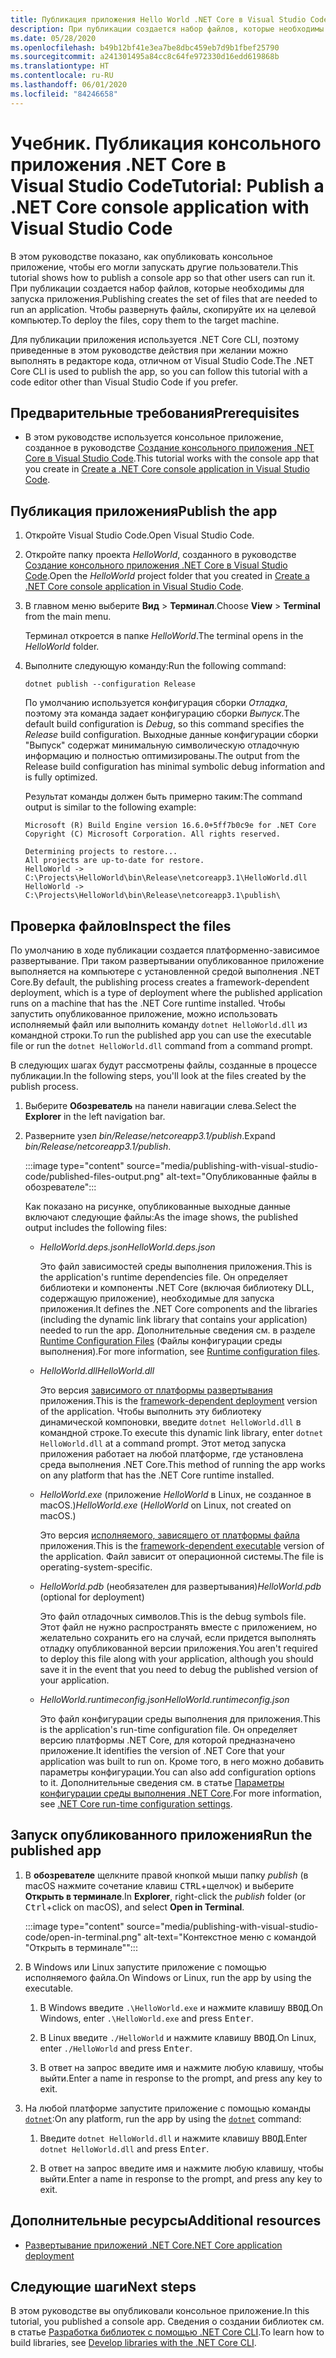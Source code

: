 ```yaml
---
title: Публикация приложения Hello World .NET Core в Visual Studio Code
description: При публикации создается набор файлов, которые необходимы для запуска приложения .NET Core.
ms.date: 05/28/2020
ms.openlocfilehash: b49b12bf41e3ea7be8dbc459eb7d9b1fbef25790
ms.sourcegitcommit: a241301495a84cc8c64fe972330d16edd619868b
ms.translationtype: HT
ms.contentlocale: ru-RU
ms.lasthandoff: 06/01/2020
ms.locfileid: "84246658"
---
```

# <a name="tutorial-publish-a-net-core-console-application-with-visual-studio-code"></a><span data-ttu-id="90e6a-103">Учебник. Публикация консольного приложения .NET Core в Visual Studio Code</span><span class="sxs-lookup"><span data-stu-id="90e6a-103">Tutorial: Publish a .NET Core console application with Visual Studio Code</span></span>

<span data-ttu-id="90e6a-104">В этом руководстве показано, как опубликовать консольное приложение, чтобы его могли запускать другие пользователи.</span><span class="sxs-lookup"><span data-stu-id="90e6a-104">This tutorial shows how to publish a console app so that other users can run it.</span></span> <span data-ttu-id="90e6a-105">При публикации создается набор файлов, которые необходимы для запуска приложения.</span><span class="sxs-lookup"><span data-stu-id="90e6a-105">Publishing creates the set of files that are needed to run an application.</span></span> <span data-ttu-id="90e6a-106">Чтобы развернуть файлы, скопируйте их на целевой компьютер.</span><span class="sxs-lookup"><span data-stu-id="90e6a-106">To deploy the files, copy them to the target machine.</span></span>

<span data-ttu-id="90e6a-107">Для публикации приложения используется .NET Core CLI, поэтому приведенные в этом руководстве действия при желании можно выполнять в редакторе кода, отличном от Visual Studio Code.</span><span class="sxs-lookup"><span data-stu-id="90e6a-107">The .NET Core CLI is used to publish the app, so you can follow this tutorial with a code editor other than Visual Studio Code if you prefer.</span></span>

## <a name="prerequisites"></a><span data-ttu-id="90e6a-108">Предварительные требования</span><span class="sxs-lookup"><span data-stu-id="90e6a-108">Prerequisites</span></span>

- <span data-ttu-id="90e6a-109">В этом руководстве используется консольное приложение, созданное в руководстве [Создание консольного приложения .NET Core в Visual Studio Code](with-visual-studio-code.md).</span><span class="sxs-lookup"><span data-stu-id="90e6a-109">This tutorial works with the console app that you create in [Create a .NET Core console application in Visual Studio Code](with-visual-studio-code.md).</span></span>

## <a name="publish-the-app"></a><span data-ttu-id="90e6a-110">Публикация приложения</span><span class="sxs-lookup"><span data-stu-id="90e6a-110">Publish the app</span></span>

1. <span data-ttu-id="90e6a-111">Откройте Visual Studio Code.</span><span class="sxs-lookup"><span data-stu-id="90e6a-111">Open Visual Studio Code.</span></span>

1. <span data-ttu-id="90e6a-112">Откройте папку проекта *HelloWorld*, созданного в руководстве [Создание консольного приложения .NET Core в Visual Studio Code](with-visual-studio-code.md).</span><span class="sxs-lookup"><span data-stu-id="90e6a-112">Open the *HelloWorld* project folder that you created in [Create a .NET Core console application in Visual Studio Code](with-visual-studio-code.md).</span></span>

1. <span data-ttu-id="90e6a-113">В главном меню выберите **Вид** > **Терминал**.</span><span class="sxs-lookup"><span data-stu-id="90e6a-113">Choose **View** > **Terminal** from the main menu.</span></span>

   <span data-ttu-id="90e6a-114">Терминал откроется в папке *HelloWorld*.</span><span class="sxs-lookup"><span data-stu-id="90e6a-114">The terminal opens in the *HelloWorld* folder.</span></span>

1. <span data-ttu-id="90e6a-115">Выполните следующую команду:</span><span class="sxs-lookup"><span data-stu-id="90e6a-115">Run the following command:</span></span>

   ```dotnetcli
   dotnet publish --configuration Release
   ```

   <span data-ttu-id="90e6a-116">По умолчанию используется конфигурация сборки *Отладка*, поэтому эта команда задает конфигурацию сборки *Выпуск*.</span><span class="sxs-lookup"><span data-stu-id="90e6a-116">The default build configuration is *Debug*, so this command specifies the *Release* build configuration.</span></span> <span data-ttu-id="90e6a-117">Выходные данные конфигурации сборки "Выпуск" содержат минимальную символическую отладочную информацию и полностью оптимизированы.</span><span class="sxs-lookup"><span data-stu-id="90e6a-117">The output from the Release build configuration has minimal symbolic debug information and is fully optimized.</span></span>

   <span data-ttu-id="90e6a-118">Результат команды должен быть примерно таким:</span><span class="sxs-lookup"><span data-stu-id="90e6a-118">The command output is similar to the following example:</span></span>

   ```
   Microsoft (R) Build Engine version 16.6.0+5ff7b0c9e for .NET Core
   Copyright (C) Microsoft Corporation. All rights reserved.

   Determining projects to restore...
   All projects are up-to-date for restore.
   HelloWorld -> C:\Projects\HelloWorld\bin\Release\netcoreapp3.1\HelloWorld.dll
   HelloWorld -> C:\Projects\HelloWorld\bin\Release\netcoreapp3.1\publish\
   ```

## <a name="inspect-the-files"></a><span data-ttu-id="90e6a-119">Проверка файлов</span><span class="sxs-lookup"><span data-stu-id="90e6a-119">Inspect the files</span></span>

<span data-ttu-id="90e6a-120">По умолчанию в ходе публикации создается платформенно-зависимое развертывание. При таком развертывании опубликованное приложение выполняется на компьютере с установленной средой выполнения .NET Core.</span><span class="sxs-lookup"><span data-stu-id="90e6a-120">By default, the publishing process creates a framework-dependent deployment, which is a type of deployment where the published application runs on a machine that has the .NET Core runtime installed.</span></span> <span data-ttu-id="90e6a-121">Чтобы запустить опубликованное приложение, можно использовать исполняемый файл или выполнить команду `dotnet HelloWorld.dll` из командной строки.</span><span class="sxs-lookup"><span data-stu-id="90e6a-121">To run the published app you can use the executable file or run the `dotnet HelloWorld.dll` command from a command prompt.</span></span>

<span data-ttu-id="90e6a-122">В следующих шагах будут рассмотрены файлы, созданные в процессе публикации.</span><span class="sxs-lookup"><span data-stu-id="90e6a-122">In the following steps, you'll look at the files created by the publish process.</span></span>

1. <span data-ttu-id="90e6a-123">Выберите **Обозреватель** на панели навигации слева.</span><span class="sxs-lookup"><span data-stu-id="90e6a-123">Select the **Explorer** in the left navigation bar.</span></span>

1. <span data-ttu-id="90e6a-124">Разверните узел *bin/Release/netcoreapp3.1/publish*.</span><span class="sxs-lookup"><span data-stu-id="90e6a-124">Expand *bin/Release/netcoreapp3.1/publish*.</span></span>

   :::image type="content" source="media/publishing-with-visual-studio-code/published-files-output.png" alt-text="Опубликованные файлы в обозревателе":::

   <span data-ttu-id="90e6a-126">Как показано на рисунке, опубликованные выходные данные включают следующие файлы:</span><span class="sxs-lookup"><span data-stu-id="90e6a-126">As the image shows, the published output includes the following files:</span></span>

   * <span data-ttu-id="90e6a-127">*HelloWorld.deps.json*</span><span class="sxs-lookup"><span data-stu-id="90e6a-127">*HelloWorld.deps.json*</span></span>

      <span data-ttu-id="90e6a-128">Это файл зависимостей среды выполнения приложения.</span><span class="sxs-lookup"><span data-stu-id="90e6a-128">This is the application's runtime dependencies file.</span></span> <span data-ttu-id="90e6a-129">Он определяет библиотеки и компоненты .NET Core (включая библиотеку DLL, содержащую приложение), необходимые для запуска приложения.</span><span class="sxs-lookup"><span data-stu-id="90e6a-129">It defines the .NET Core components and the libraries (including the dynamic link library that contains your application) needed to run the app.</span></span> <span data-ttu-id="90e6a-130">Дополнительные сведения см. в разделе [Runtime Configuration Files](https://github.com/dotnet/cli/blob/85ca206d84633d658d7363894c4ea9d59e515c1a/Documentation/specs/runtime-configuration-file.md) (Файлы конфигурации среды выполнения).</span><span class="sxs-lookup"><span data-stu-id="90e6a-130">For more information, see [Runtime configuration files](https://github.com/dotnet/cli/blob/85ca206d84633d658d7363894c4ea9d59e515c1a/Documentation/specs/runtime-configuration-file.md).</span></span>

   * <span data-ttu-id="90e6a-131">*HelloWorld.dll*</span><span class="sxs-lookup"><span data-stu-id="90e6a-131">*HelloWorld.dll*</span></span>

      <span data-ttu-id="90e6a-132">Это версия [зависимого от платформы развертывания](../deploying/deploy-with-cli.md#framework-dependent-deployment) приложения.</span><span class="sxs-lookup"><span data-stu-id="90e6a-132">This is the [framework-dependent deployment](../deploying/deploy-with-cli.md#framework-dependent-deployment) version of the application.</span></span> <span data-ttu-id="90e6a-133">Чтобы выполнить эту библиотеку динамической компоновки, введите `dotnet HelloWorld.dll` в командной строке.</span><span class="sxs-lookup"><span data-stu-id="90e6a-133">To execute this dynamic link library, enter `dotnet HelloWorld.dll` at a command prompt.</span></span> <span data-ttu-id="90e6a-134">Этот метод запуска приложения работает на любой платформе, где установлена среда выполнения .NET Core.</span><span class="sxs-lookup"><span data-stu-id="90e6a-134">This method of running the app works on any platform that has the .NET Core runtime installed.</span></span>

   * <span data-ttu-id="90e6a-135">*HelloWorld.exe* (приложение *HelloWorld* в Linux, не созданное в macOS.)</span><span class="sxs-lookup"><span data-stu-id="90e6a-135">*HelloWorld.exe* (*HelloWorld* on Linux, not created on macOS.)</span></span>

      <span data-ttu-id="90e6a-136">Это версия [исполняемого, зависящего от платформы файла](../deploying/deploy-with-cli.md#framework-dependent-executable) приложения.</span><span class="sxs-lookup"><span data-stu-id="90e6a-136">This is the [framework-dependent executable](../deploying/deploy-with-cli.md#framework-dependent-executable) version of the application.</span></span> <span data-ttu-id="90e6a-137">Файл зависит от операционной системы.</span><span class="sxs-lookup"><span data-stu-id="90e6a-137">The file is operating-system-specific.</span></span>

   * <span data-ttu-id="90e6a-138">*HelloWorld.pdb* (необязателен для развертывания)</span><span class="sxs-lookup"><span data-stu-id="90e6a-138">*HelloWorld.pdb* (optional for deployment)</span></span>

      <span data-ttu-id="90e6a-139">Это файл отладочных символов.</span><span class="sxs-lookup"><span data-stu-id="90e6a-139">This is the debug symbols file.</span></span> <span data-ttu-id="90e6a-140">Этот файл не нужно распространять вместе с приложением, но желательно сохранить его на случай, если придется выполнять отладку опубликованной версии приложения.</span><span class="sxs-lookup"><span data-stu-id="90e6a-140">You aren't required to deploy this file along with your application, although you should save it in the event that you need to debug the published version of your application.</span></span>

   * <span data-ttu-id="90e6a-141">*HelloWorld.runtimeconfig.json*</span><span class="sxs-lookup"><span data-stu-id="90e6a-141">*HelloWorld.runtimeconfig.json*</span></span>

      <span data-ttu-id="90e6a-142">Это файл конфигурации среды выполнения для приложения.</span><span class="sxs-lookup"><span data-stu-id="90e6a-142">This is the application's run-time configuration file.</span></span> <span data-ttu-id="90e6a-143">Он определяет версию платформы .NET Core, для которой предназначено приложение.</span><span class="sxs-lookup"><span data-stu-id="90e6a-143">It identifies the version of .NET Core that your application was built to run on.</span></span> <span data-ttu-id="90e6a-144">Кроме того, в него можно добавить параметры конфигурации.</span><span class="sxs-lookup"><span data-stu-id="90e6a-144">You can also add configuration options to it.</span></span> <span data-ttu-id="90e6a-145">Дополнительные сведения см. в статье [Параметры конфигурации среды выполнения .NET Core](../run-time-config/index.md#runtimeconfigjson).</span><span class="sxs-lookup"><span data-stu-id="90e6a-145">For more information, see [.NET Core run-time configuration settings](../run-time-config/index.md#runtimeconfigjson).</span></span>

## <a name="run-the-published-app"></a><span data-ttu-id="90e6a-146">Запуск опубликованного приложения</span><span class="sxs-lookup"><span data-stu-id="90e6a-146">Run the published app</span></span>

1. <span data-ttu-id="90e6a-147">В **обозревателе** щелкните правой кнопкой мыши папку *publish* (в macOS нажмите сочетание клавиш <kbd>CTRL</kbd>+щелчок) и выберите **Открыть в терминале**.</span><span class="sxs-lookup"><span data-stu-id="90e6a-147">In **Explorer**, right-click the *publish* folder (or <kbd>Ctrl</kbd>+click on macOS), and select **Open in Terminal**.</span></span>

   :::image type="content" source="media/publishing-with-visual-studio-code/open-in-terminal.png" alt-text="Контекстное меню с командой "Открыть в терминале"":::

1. <span data-ttu-id="90e6a-149">В Windows или Linux запустите приложение с помощью исполняемого файла.</span><span class="sxs-lookup"><span data-stu-id="90e6a-149">On Windows or Linux, run the app by using the executable.</span></span>

   1. <span data-ttu-id="90e6a-150">В Windows введите `.\HelloWorld.exe` и нажмите клавишу <kbd>ВВОД</kbd>.</span><span class="sxs-lookup"><span data-stu-id="90e6a-150">On Windows, enter `.\HelloWorld.exe` and press <kbd>Enter</kbd>.</span></span>

   1. <span data-ttu-id="90e6a-151">В Linux введите `./HelloWorld` и нажмите клавишу <kbd>ВВОД</kbd>.</span><span class="sxs-lookup"><span data-stu-id="90e6a-151">On Linux, enter `./HelloWorld` and press <kbd>Enter</kbd>.</span></span>

   1. <span data-ttu-id="90e6a-152">В ответ на запрос введите имя и нажмите любую клавишу, чтобы выйти.</span><span class="sxs-lookup"><span data-stu-id="90e6a-152">Enter a name in response to the prompt, and press any key to exit.</span></span>

1. <span data-ttu-id="90e6a-153">На любой платформе запустите приложение с помощью команды [`dotnet`](../tools/dotnet.md):</span><span class="sxs-lookup"><span data-stu-id="90e6a-153">On any platform, run the app by using the  [`dotnet`](../tools/dotnet.md) command:</span></span>

   1. <span data-ttu-id="90e6a-154">Введите `dotnet HelloWorld.dll` и нажмите клавишу <kbd>ВВОД</kbd>.</span><span class="sxs-lookup"><span data-stu-id="90e6a-154">Enter `dotnet HelloWorld.dll` and press <kbd>Enter</kbd>.</span></span>

   1. <span data-ttu-id="90e6a-155">В ответ на запрос введите имя и нажмите любую клавишу, чтобы выйти.</span><span class="sxs-lookup"><span data-stu-id="90e6a-155">Enter a name in response to the prompt, and press any key to exit.</span></span>

## <a name="additional-resources"></a><span data-ttu-id="90e6a-156">Дополнительные ресурсы</span><span class="sxs-lookup"><span data-stu-id="90e6a-156">Additional resources</span></span>

- [<span data-ttu-id="90e6a-157">Развертывание приложений .NET Core</span><span class="sxs-lookup"><span data-stu-id="90e6a-157">.NET Core application deployment</span></span>](../deploying/index.md)

## <a name="next-steps"></a><span data-ttu-id="90e6a-158">Следующие шаги</span><span class="sxs-lookup"><span data-stu-id="90e6a-158">Next steps</span></span>

<span data-ttu-id="90e6a-159">В этом руководстве вы опубликовали консольное приложение.</span><span class="sxs-lookup"><span data-stu-id="90e6a-159">In this tutorial, you published a console app.</span></span> <span data-ttu-id="90e6a-160">Сведения о создании библиотек см. в статье [Разработка библиотек с помощью .NET Core CLI](libraries.md).</span><span class="sxs-lookup"><span data-stu-id="90e6a-160">To learn how to build libraries, see [Develop libraries with the .NET Core CLI](libraries.md).</span></span>

<!--In the next tutorial, you create a class library.

> [!div class="nextstepaction"]
> [Create a .NET Standard library in Visual Studio](library-with-visual-studio.md)
-->
